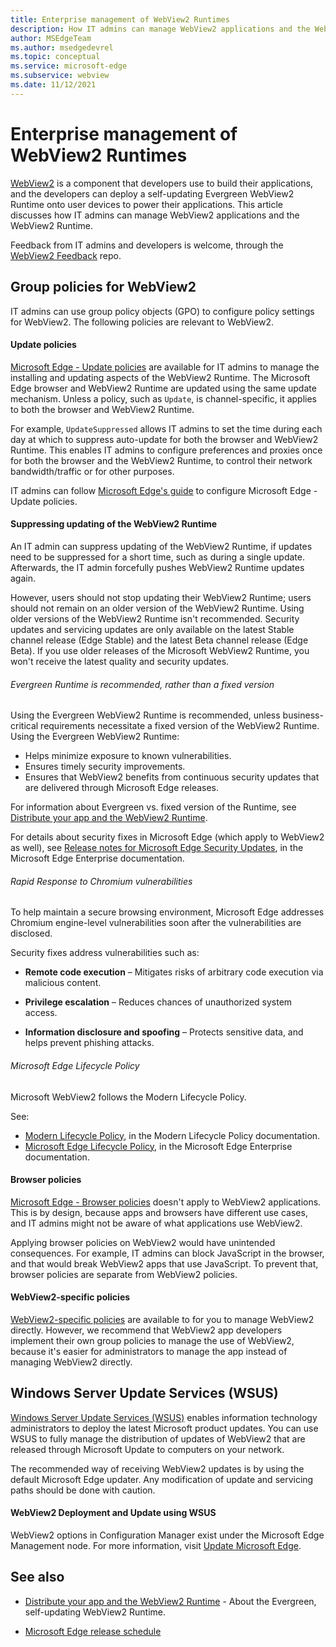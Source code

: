 ```yaml
---
title: Enterprise management of WebView2 Runtimes
description: How IT admins can manage WebView2 applications and the WebView2 Runtime.
author: MSEdgeTeam
ms.author: msedgedevrel
ms.topic: conceptual
ms.service: microsoft-edge
ms.subservice: webview
ms.date: 11/12/2021
---
```

# Enterprise management of WebView2 Runtimes
<!-- old title: # Manage WebView2 applications -->

[WebView2](../index.md) is a component that developers use to build their applications, and the developers can deploy a self-updating Evergreen WebView2 Runtime onto user devices to power their applications.  This article discusses how IT admins can manage WebView2 applications and the WebView2 Runtime.  

Feedback from IT admins and developers is welcome, through the [WebView2 Feedback](https://github.com/MicrosoftEdge/WebViewFeedback) repo.


<!-- ====================================================================== -->
## Group policies for WebView2

IT admins can use group policy objects (GPO) to configure policy settings for WebView2.  The following policies are relevant to WebView2.


<!-- ------------------------------ -->
#### Update policies

[Microsoft Edge - Update policies](/deployedge/microsoft-edge-update-policies) are available for IT admins to manage the installing and updating aspects of the WebView2 Runtime.  The Microsoft Edge browser and WebView2 Runtime are updated using the same update mechanism.  Unless a policy, such as `Update`, is channel-specific, it applies to both the browser and WebView2 Runtime.

For example, `UpdateSuppressed` allows IT admins to set the time during each day at which to suppress auto-update for both the browser and WebView2 Runtime.  This enables IT admins to configure preferences and proxies once for both the browser and the WebView2 Runtime, to control their network bandwidth/traffic or for other purposes.

IT admins can follow [Microsoft Edge's guide](/deployedge/configure-microsoft-edge) to configure Microsoft Edge - Update policies.


<!-- ------------------------------ -->
#### Suppressing updating of the WebView2 Runtime

An IT admin can suppress updating of the WebView2 Runtime, if updates need to be suppressed for a short time, such as during a single update.  Afterwards, the IT admin forcefully pushes WebView2 Runtime updates again.

However, users should not stop updating their WebView2 Runtime; users should not remain on an older version of the WebView2 Runtime.  Using older versions of the WebView2 Runtime isn't recommended.  Security updates and servicing updates are only available on the latest Stable channel release (Edge Stable) and the latest Beta channel release (Edge Beta).  If you use older releases of the Microsoft WebView2 Runtime, you won't receive the latest quality and security updates.


<!-- ---------- -->
###### Evergreen Runtime is recommended, rather than a fixed version

Using the Evergreen WebView2 Runtime is recommended, unless business-critical requirements necessitate a fixed version of the WebView2 Runtime.  Using the Evergreen WebView2 Runtime:
* Helps minimize exposure to known vulnerabilities.
* Ensures timely security improvements.
* Ensures that WebView2 benefits from continuous security updates that are delivered through Microsoft Edge releases.

For information about Evergreen vs. fixed version of the Runtime, see [Distribute your app and the WebView2 Runtime](./distribution.md).

For details about security fixes in Microsoft Edge (which apply to WebView2 as well), see [Release notes for Microsoft Edge Security Updates](/deployedge/microsoft-edge-relnotes-security), in the Microsoft Edge Enterprise documentation.


<!-- ---------- -->
###### Rapid Response to Chromium vulnerabilities

To help maintain a secure browsing environment, Microsoft Edge addresses Chromium engine-level vulnerabilities soon after the vulnerabilities are disclosed.

Security fixes address vulnerabilities such as:

* **Remote code execution** – Mitigates risks of arbitrary code execution via malicious content.

* **Privilege escalation** – Reduces chances of unauthorized system access.

* **Information disclosure and spoofing** – Protects sensitive data, and helps prevent phishing attacks.


<!-- ---------- -->
###### Microsoft Edge Lifecycle Policy

Microsoft WebView2 follows the Modern Lifecycle Policy.

See:
* [Modern Lifecycle Policy](/lifecycle/policies/modern), in the Modern Lifecycle Policy documentation.
* [Microsoft Edge Lifecycle Policy](/deployedge/microsoft-edge-support-lifecycle), in the Microsoft Edge Enterprise documentation.


<!-- ------------------------------ -->
#### Browser policies

[Microsoft Edge - Browser policies](/deployedge/microsoft-edge-policies) doesn't apply to WebView2 applications.  This is by design, because apps and browsers have different use cases, and IT admins might not be aware of what applications use WebView2.  

Applying browser policies on WebView2 would have unintended consequences.  For example, IT admins can block JavaScript in the browser, and that would break WebView2 apps that use JavaScript.  To prevent that, browser policies are separate from WebView2 policies.


<!-- ------------------------------ -->
#### WebView2-specific policies

[WebView2-specific policies](/deployedge/microsoft-edge-webview-policies) are available to for you<!--dev, or admin?--> to manage WebView2 directly.  However, we recommend that WebView2 app developers implement their own group policies to manage the use of WebView2, because it's easier for administrators to manage the app instead of managing WebView2 directly.


<!-- ====================================================================== -->
## Windows Server Update Services (WSUS)

[Windows Server Update Services (WSUS)](/windows-server/administration/windows-server-update-services/get-started/windows-server-update-services-wsus) enables information technology administrators to deploy the latest Microsoft product updates. You can use WSUS to fully manage the distribution of updates of WebView2 that are released through Microsoft Update to computers on your network.

The recommended way of receiving WebView2 updates is by using the default Microsoft Edge updater.  Any modification of update and servicing paths should be done with caution.


<!-- ------------------------------ -->
#### WebView2 Deployment and Update using WSUS

WebView2 options in Configuration Manager exist under the Microsoft Edge Management node. For more information, visit [Update Microsoft Edge](/mem/configmgr/apps/deploy-use/deploy-edge).


<!-- ====================================================================== -->
## See also

* [Distribute your app and the WebView2 Runtime](./distribution.md) - About the Evergreen, self-updating WebView2 Runtime.

<!-- External: -->
* [Microsoft Edge release schedule](/deployedge/microsoft-edge-release-schedule)
